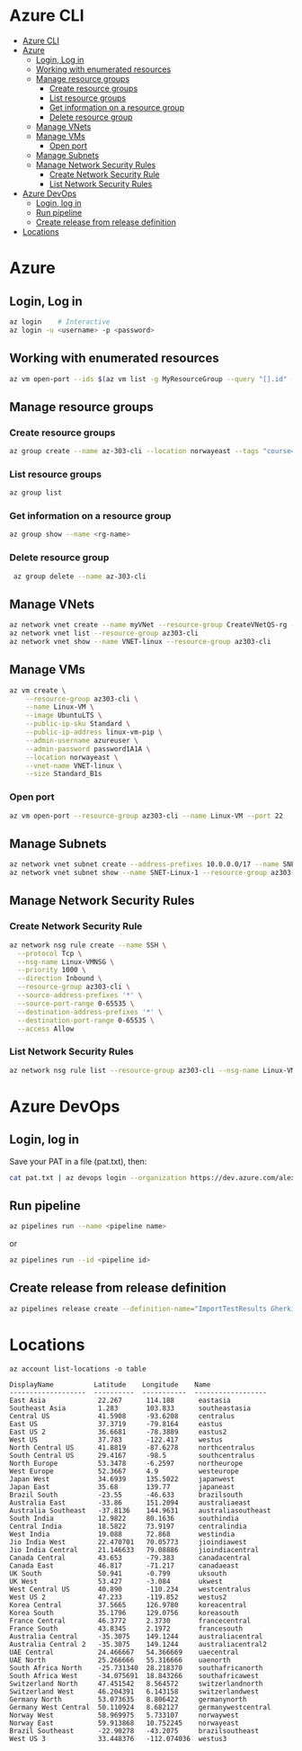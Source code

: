 # Azure CLI
<!--ts-->
* [Azure CLI](az.md#azure-cli)
* [Azure](az.md#azure)
   * [Login, Log in](az.md#login-log-in)
   * [Working with enumerated resources](az.md#working-with-enumerated-resources)
   * [Manage resource groups](az.md#manage-resource-groups)
      * [Create resource groups](az.md#create-resource-groups)
      * [List resource groups](az.md#list-resource-groups)
      * [Get information on a resource group](az.md#get-information-on-a-resource-group)
      * [Delete resource group](az.md#delete-resource-group)
   * [Manage VNets](az.md#manage-vnets)
   * [Manage VMs](az.md#manage-vms)
      * [Open port](az.md#open-port)
   * [Manage Subnets](az.md#manage-subnets)
   * [Manage Network Security Rules](az.md#manage-network-security-rules)
      * [Create Network Security Rule](az.md#create-network-security-rule)
      * [List Network Security Rules](az.md#list-network-security-rules)
* [Azure DevOps](az.md#azure-devops)
   * [Login, log in](az.md#login-log-in-1)
   * [Run pipeline](az.md#run-pipeline)
   * [Create release from release definition](az.md#create-release-from-release-definition)
* [Locations](az.md#locations)

<!-- Added by: runner, at: Fri Dec 10 14:41:48 UTC 2021 -->

<!--te-->

# Azure

## Login, Log in
```bash
az login    # Interactive
az login -u <username> -p <password>
```

## Working with enumerated resources
```bash
az vm open-port --ids $(az vm list -g MyResourceGroup --query "[].id" -o tsv) --port '*'
```

## Manage resource groups

### Create resource groups
```bash
az group create --name az-303-cli --location norwayeast --tags "course=az303"
```

### List resource groups
```bash
az group list
```

### Get information on a resource group
```bash
az group show --name <rg-name>
```

### Delete resource group
```bash
 az group delete --name az-303-cli
```

## Manage VNets
```bash
az network vnet create --name myVNet --resource-group CreateVNetQS-rg --subnet-name default --location norwauest --address-prefix 10.0.0.0/16
az network vnet list --resource-group az303-cli
az network vnet show --name VNET-linux --resource-group az303-cli
```

## Manage VMs
```bash
az vm create \
    --resource-group az303-cli \
    --name Linux-VM \
    --image UbuntuLTS \
    --public-ip-sku Standard \
    --public-ip-address linux-vm-pip \
    --admin-username azureuser \
    --admin-password password1A1A \
    --location norwayeast \
    --vnet-name VNET-linux \
    --size Standard_B1s
```

### Open port
```bash
az vm open-port --resource-group az303-cli --name Linux-VM --port 22
```

## Manage Subnets
```bash
az network vnet subnet create --address-prefixes 10.0.0.0/17 --name SNET-Linux-1 --resource-group az303-cli --vnet-name VNET-linux
az network vnet subnet show --name SNET-Linux-1 --resource-group az303-cli --vnet-name VNET-Linux
```

## Manage Network Security Rules

### Create Network Security Rule
```bash
az network nsg rule create --name SSH \
  --protocol Tcp \
  --nsg-name Linux-VMNSG \
  --priority 1000 \
  --direction Inbound \
  --resource-group az303-cli \
  --source-address-prefixes '*' \
  --source-port-range 0-65535 \
  --destination-address-prefixes '*' \
  --destination-port-range 0-65535 \
  --access Allow
```

### List Network Security Rules
```bash
az network nsg rule list --resource-group az303-cli --nsg-name Linux-VMNSG
```

# Azure DevOps

## Login, log in
Save your PAT in a file (pat.txt), then:
```bash
cat pat.txt | az devops login --organization https://dev.azure.com/alexanderhjelmsolidify
```

## Run pipeline
```bash
az pipelines run --name <pipeline name>
```
or
```bash
az pipelines run --id <pipeline id>
```

## Create release from release definition
```bash
az pipelines release create --definition-name="ImportTestResults Gherkin"
```

# Locations
```
az account list-locations -o table
```
```
DisplayName          Latitude    Longitude    Name
-------------------  ----------  -----------  ------------------
East Asia             22.267      114.188      eastasia
Southeast Asia        1.283       103.833      southeastasia
Central US            41.5908     -93.6208     centralus
East US               37.3719     -79.8164     eastus
East US 2             36.6681     -78.3889     eastus2
West US               37.783      -122.417     westus
North Central US      41.8819     -87.6278     northcentralus
South Central US      29.4167     -98.5        southcentralus
North Europe          53.3478     -6.2597      northeurope
West Europe           52.3667     4.9          westeurope
Japan West            34.6939     135.5022     japanwest
Japan East            35.68       139.77       japaneast
Brazil South          -23.55      -46.633      brazilsouth
Australia East        -33.86      151.2094     australiaeast
Australia Southeast   -37.8136    144.9631     australiasoutheast
South India           12.9822     80.1636      southindia
Central India         18.5822     73.9197      centralindia
West India            19.088      72.868       westindia
Jio India West        22.470701   70.05773     jioindiawest
Jio India Central     21.146633   79.08886     jioindiacentral
Canada Central        43.653      -79.383      canadacentral
Canada East           46.817      -71.217      canadaeast
UK South              50.941      -0.799       uksouth
UK West               53.427      -3.084       ukwest
West Central US       40.890      -110.234     westcentralus
West US 2             47.233      -119.852     westus2
Korea Central         37.5665     126.9780     koreacentral
Korea South           35.1796     129.0756     koreasouth
France Central        46.3772     2.3730       francecentral
France South          43.8345     2.1972       francesouth
Australia Central     -35.3075    149.1244     australiacentral
Australia Central 2   -35.3075    149.1244     australiacentral2
UAE Central           24.466667   54.366669    uaecentral
UAE North             25.266666   55.316666    uaenorth
South Africa North    -25.731340  28.218370    southafricanorth
South Africa West     -34.075691  18.843266    southafricawest
Switzerland North     47.451542   8.564572     switzerlandnorth
Switzerland West      46.204391   6.143158     switzerlandwest
Germany North         53.073635   8.806422     germanynorth
Germany West Central  50.110924   8.682127     germanywestcentral
Norway West           58.969975   5.733107     norwaywest
Norway East           59.913868   10.752245    norwayeast
Brazil Southeast      -22.90278   -43.2075     brazilsoutheast
West US 3             33.448376   -112.074036  westus3
```
